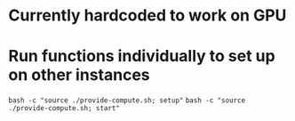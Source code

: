 # Currently hardcoded to work on GPU
# Run functions individually to set up on other instances

```bash -c "source ./provide-compute.sh; setup"```
```bash -c "source ./provide-compute.sh; start"```
